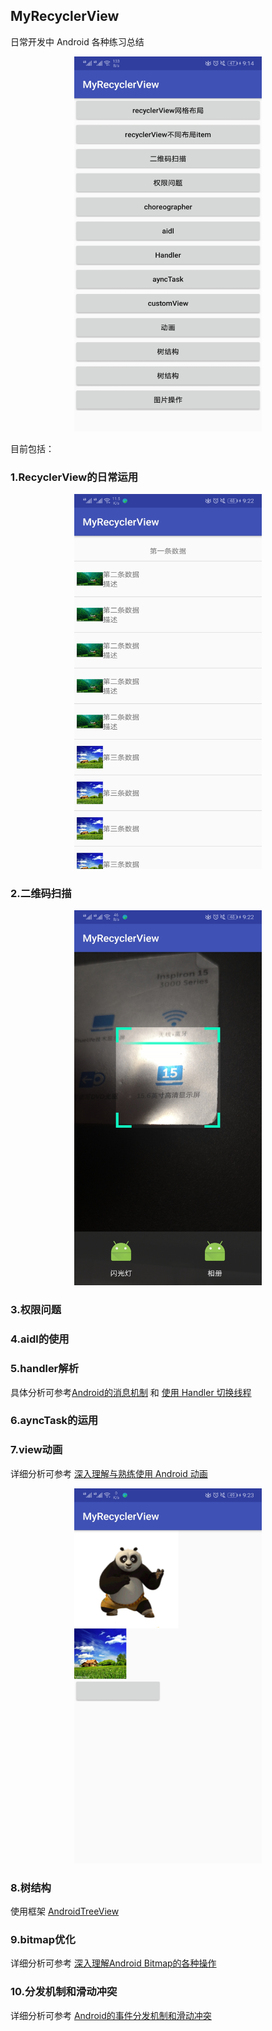 ## MyRecyclerView
日常开发中 Android 各种练习总结
<div align=center><img width="300" height="600" src="https://github.com/Tomdogs/MyRecyclerView/raw/master/screenshots/总体概览.jpg"/></div>

目前包括：
### 1.RecyclerView的日常运用

<div align=center><img width="300" height="600" src="https://github.com/Tomdogs/MyRecyclerView/raw/master/screenshots/recyclerView.jpg"/></div>

### 2.二维码扫描

<div align=center><img width="300" height="600" src="https://github.com/Tomdogs/MyRecyclerView/raw/master/screenshots/二维码.jpg"/></div>

### 3.权限问题

### 4.aidl的使用

### 5.handler解析

具体分析可参考[Android的消息机制](https://blog.csdn.net/wanliguodu/article/details/80945967)
和 [使用 Handler 切换线程](https://blog.csdn.net/wanliguodu/article/details/83893990)

### 6.ayncTask的运用

### 7.view动画
详细分析可参考 [深入理解与熟练使用 Android 动画](https://blog.csdn.net/wanliguodu/article/details/84109662)

<div align=center><img width="300" height="600" src="https://github.com/Tomdogs/MyRecyclerView/raw/master/screenshots/view动画.jpg"/></div>

### 8.树结构

使用框架 [AndroidTreeView](https://github.com/bmelnychuk/AndroidTreeView)

### 9.bitmap优化

详细分析可参考 [深入理解Android Bitmap的各种操作](https://blog.csdn.net/wanliguodu/article/details/84973846)

### 10.分发机制和滑动冲突
详细分析可参考 [Android的事件分发机制和滑动冲突](https://blog.csdn.net/wanliguodu/article/details/85268201)
